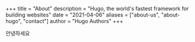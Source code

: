 +++
title = "About"
description = "Hugo, the world's fastest framework for building websites"
date = "2021-04-06"
aliases = ["about-us", "about-hugo", "contact"]
author = "Hugo Authors"
+++

안녕하세요